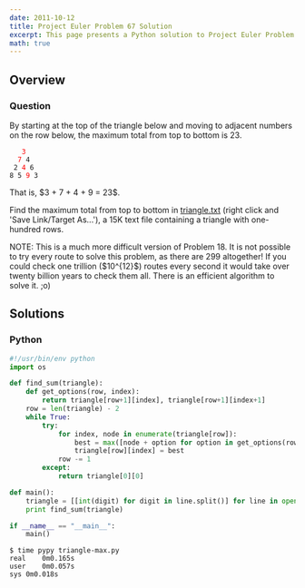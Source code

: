 ```yaml
---
date: 2011-10-12
title: Project Euler Problem 67 Solution
excerpt: This page presents a Python solution to Project Euler Problem 67.
math: true
---
```



## Overview


### Question

<p>
By starting at the top of the triangle below and moving to adjacent numbers on the row below, the maximum total from top to bottom is 23.
</p>

<pre><code>   <span style="color:#FF0000;">3</span>
  <span style="color:#FF0000;">7</span> 4
 2 <span style="color:#FF0000;">4</span> 6
8 5 <span style="color:#FF0000;">9</span> 3
</code></pre>

<p>
That is, $3 + 7 + 4 + 9 = 23$.
</p>

<p>
Find the maximum total from top to bottom in <a href="http://projecteuler.net/project/triangle.txt">triangle.txt</a> (right click and 'Save Link/Target As...'), a 15K text file containing a triangle with one-hundred rows.
</p>

<p>
NOTE: This is a much more difficult version of Problem 18. It is not possible to try every route to solve this problem, as there are 299 altogether! If you could check one trillion ($10^{12}$) routes every second it would take over twenty billion years to check them all. There is an efficient algorithm to solve it. ;o)
</p>






## Solutions

### Python

```python
#!/usr/bin/env python
import os

def find_sum(triangle):
    def get_options(row, index):
        return triangle[row+1][index], triangle[row+1][index+1]
    row = len(triangle) - 2
    while True:
        try:
            for index, node in enumerate(triangle[row]):
                best = max([node + option for option in get_options(row, index)])
                triangle[row][index] = best
            row -= 1
        except:
            return triangle[0][0]

def main():
    triangle = [[int(digit) for digit in line.split()] for line in open(os.path.join(os.path.dirname(__file__), 'triangle.txt')).readlines()]
    print find_sum(triangle)

if __name__ == "__main__":
    main()
```


```
$ time pypy triangle-max.py
real	0m0.165s
user	0m0.057s
sys	0m0.018s
```


